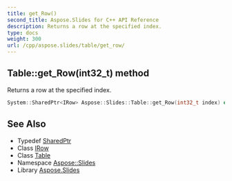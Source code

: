 ```yaml
---
title: get_Row()
second_title: Aspose.Slides for C++ API Reference
description: Returns a row at the specified index.
type: docs
weight: 300
url: /cpp/aspose.slides/table/get_row/
---
```

## Table::get_Row(int32_t) method


Returns a row at the specified index.

```cpp
System::SharedPtr<IRow> Aspose::Slides::Table::get_Row(int32_t index) override
```

## See Also

* Typedef [SharedPtr](../../system/sharedptr/)
* Class [IRow](../irow/)
* Class [Table](./)
* Namespace [Aspose::Slides](../)
* Library [Aspose.Slides](../../)